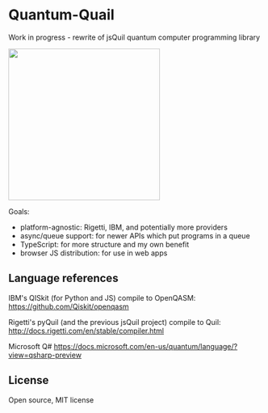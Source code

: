 # Quantum-Quail

Work in progress - rewrite of jsQuil quantum computer programming library

<img src="https://raw.githubusercontent.com/mapmeld/quantum-quail/master/quail-logo.png" width="300"/>

Goals:
- platform-agnostic: Rigetti, IBM, and potentially more providers
- async/queue support: for newer APIs which put programs in a queue
- TypeScript: for more structure and my own benefit
- browser JS distribution: for use in web apps

## Language references

IBM's QISkit (for Python and JS) compile to OpenQASM:
https://github.com/Qiskit/openqasm

Rigetti's pyQuil (and the previous jsQuil project) compile to Quil:
http://docs.rigetti.com/en/stable/compiler.html

Microsoft Q#
https://docs.microsoft.com/en-us/quantum/language/?view=qsharp-preview

## License

Open source, MIT license

